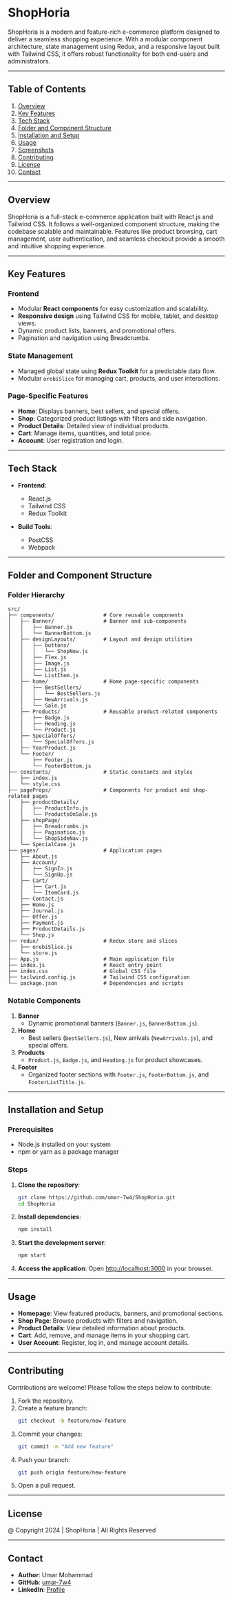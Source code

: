 # **ShopHoria**

ShopHoria is a modern and feature-rich e-commerce platform designed to deliver a seamless shopping experience. With a modular component architecture, state management using Redux, and a responsive layout built with Tailwind CSS, it offers robust functionality for both end-users and administrators.

---

## **Table of Contents**

1. [Overview](#overview)
2. [Key Features](#key-features)
3. [Tech Stack](#tech-stack)
4. [Folder and Component Structure](#folder-and-component-structure)
5. [Installation and Setup](#installation-and-setup)
6. [Usage](#usage)
7. [Screenshots](#screenshots)
8. [Contributing](#contributing)
9. [License](#license)
10. [Contact](#contact)

---

## **Overview**

ShopHoria is a full-stack e-commerce application built with React.js and Tailwind CSS. It follows a well-organized component structure, making the codebase scalable and maintainable. Features like product browsing, cart management, user authentication, and seamless checkout provide a smooth and intuitive shopping experience.

---

## **Key Features**

### **Frontend**
- Modular **React components** for easy customization and scalability.
- **Responsive design** using Tailwind CSS for mobile, tablet, and desktop views.
- Dynamic product lists, banners, and promotional offers.
- Pagination and navigation using Breadcrumbs.

### **State Management**
- Managed global state using **Redux Toolkit** for a predictable data flow.
- Modular `orebiSlice` for managing cart, products, and user interactions.

### **Page-Specific Features**
- **Home**: Displays banners, best sellers, and special offers.
- **Shop**: Categorized product listings with filters and side navigation.
- **Product Details**: Detailed view of individual products.
- **Cart**: Manage items, quantities, and total price.
- **Account**: User registration and login.

---

## **Tech Stack**

- **Frontend**:
  - React.js
  - Tailwind CSS
  - Redux Toolkit

- **Build Tools**:
  - PostCSS
  - Webpack

---

## **Folder and Component Structure**

### **Folder Hierarchy**
```
src/
├── components/                # Core reusable components
│   ├── Banner/                # Banner and sub-components
│   │   ├── Banner.js
│   │   └── BannerBottom.js
│   ├── designLayouts/         # Layout and design utilities
│   │   ├── buttons/
│   │   │   └── ShopNow.js
│   │   ├── Flex.js
│   │   ├── Image.js
│   │   ├── List.js
│   │   └── ListItem.js
│   ├── home/                  # Home page-specific components
│   │   ├── BestSellers/
│   │   │   └── BestSellers.js
│   │   ├── NewArrivals.js
│   │   └── Sale.js
│   ├── Products/              # Reusable product-related components
│   │   ├── Badge.js
│   │   ├── Heading.js
│   │   └── Product.js
│   ├── SpecialOffers/
│   │   └── SpecialOffers.js
│   ├── YearProduct.js
│   └── Footer/
│       ├── Footer.js
│       └── FooterBottom.js
├── constants/                 # Static constants and styles
│   ├── index.js
│   └── style.css
├── pageProps/                 # Components for product and shop-related pages
│   ├── productDetails/
│   │   ├── ProductInfo.js
│   │   └── ProductsOnSale.js
│   ├── shopPage/
│   │   ├── Breadcrumbs.js
│   │   ├── Pagination.js
│   │   └── ShopSideNav.js
│   └── SpecialCase.js
├── pages/                     # Application pages
│   ├── About.js
│   ├── Account/
│   │   ├── SignIn.js
│   │   └── SignUp.js
│   ├── Cart/
│   │   ├── Cart.js
│   │   └── ItemCard.js
│   ├── Contact.js
│   ├── Home.js
│   ├── Journal.js
│   ├── Offer.js
│   ├── Payment.js
│   ├── ProductDetails.js
│   └── Shop.js
├── redux/                     # Redux store and slices
│   ├── orebiSlice.js
│   └── store.js
├── App.js                     # Main application file
├── index.js                   # React entry point
├── index.css                  # Global CSS file
├── tailwind.config.js         # Tailwind CSS configuration
└── package.json               # Dependencies and scripts
```

### **Notable Components**
1. **Banner**
   - Dynamic promotional banners (`Banner.js`, `BannerBottom.js`).
2. **Home**
   - Best sellers (`BestSellers.js`), New arrivals (`NewArrivals.js`), and special offers.
3. **Products**
   - `Product.js`, `Badge.js`, and `Heading.js` for product showcases.
4. **Footer**
   - Organized footer sections with `Footer.js`, `FooterBottom.js`, and `FooterListTitle.js`.

---

## **Installation and Setup**

### **Prerequisites**
- Node.js installed on your system
- npm or yarn as a package manager

### **Steps**

1. **Clone the repository**:
   ```bash
   git clone https://github.com/umar-7w4/ShopHoria.git
   cd ShopHoria
   ```

2. **Install dependencies**:
   ```bash
   npm install
   ```

3. **Start the development server**:
   ```bash
   npm start
   ```

4. **Access the application**:
   Open [http://localhost:3000](http://localhost:3000) in your browser.

---

## **Usage**

- **Homepage**: View featured products, banners, and promotional sections.
- **Shop Page**: Browse products with filters and navigation.
- **Product Details**: View detailed information about products.
- **Cart**: Add, remove, and manage items in your shopping cart.
- **User Account**: Register, log in, and manage account details.
  
---

## **Contributing**

Contributions are welcome! Please follow the steps below to contribute:

1. Fork the repository.
2. Create a feature branch:
   ```bash
   git checkout -b feature/new-feature
   ```
3. Commit your changes:
   ```bash
   git commit -m "Add new feature"
   ```
4. Push your branch:
   ```bash
   git push origin feature/new-feature
   ```
5. Open a pull request.

---

## **License**

@ Copyright 2024 | ShopHoria | All Rights Reserved 


---

## **Contact**

- **Author**: Umar Mohammad
- **GitHub**: [umar-7w4](https://github.com/umar-7w4)
- **LinkedIn**: [Profile](https://linkedin.com/in/umarmhd)
